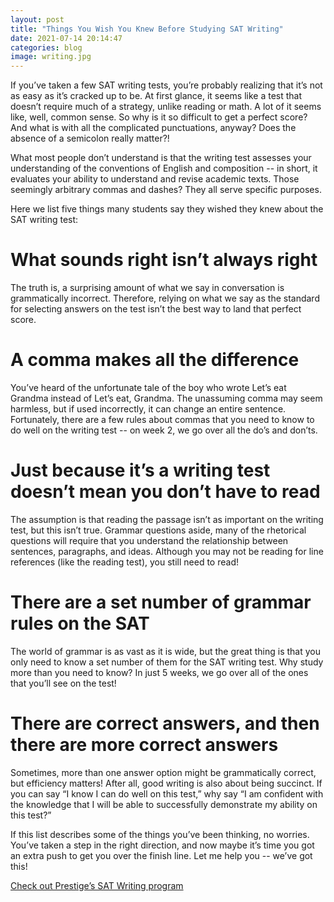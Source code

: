 ```yaml
---
layout: post
title: "Things You Wish You Knew Before Studying SAT Writing"
date: 2021-07-14 20:14:47
categories: blog
image: writing.jpg
---
```


If you’ve taken a few SAT writing tests, you’re probably realizing that it’s not as easy as it’s cracked up to be. At first glance, it seems like a test that doesn’t require much of a strategy, unlike reading or math. A lot of it seems like, well, common sense. So why is it so difficult to get a perfect score? And what is with all the complicated punctuations, anyway? Does the absence of a semicolon really matter?!

What most people don’t understand is that the writing test assesses your understanding of the conventions of English and composition -- in short, it evaluates your ability to understand and revise academic texts. Those seemingly arbitrary commas and dashes? They all serve specific purposes.

Here we list five things many students say they wished they knew about the SAT writing test:

# What sounds right isn’t always right

The truth is, a surprising amount of what we say in conversation is grammatically incorrect. Therefore, relying on what we say as the standard for selecting answers on the test isn’t the best way to land that perfect score.

# A comma makes all the difference

You’ve heard of the unfortunate tale of the boy who wrote Let’s eat Grandma instead of Let’s eat, Grandma. The unassuming comma may seem harmless, but if used incorrectly, it can change an entire sentence. Fortunately, there are a few rules about commas that you need to know to do well on the writing test -- on week 2, we go over all the do’s and don’ts.

# Just because it’s a writing test doesn’t mean you don’t have to read

The assumption is that reading the passage isn’t as important on the writing test, but this isn’t true. Grammar questions aside, many of the rhetorical questions will require that you understand the relationship between sentences, paragraphs, and ideas. Although you may not be reading for line references (like the reading test), you still need to read!

# There are a set number of grammar rules on the SAT

The world of grammar is as vast as it is wide, but the great thing is that you only need to know a set number of them for the SAT writing test. Why study more than you need to know? In just 5 weeks, we go over all of the ones that you’ll see on the test!

# There are correct answers, and then there are more correct answers

Sometimes, more than one answer option might be grammatically correct, but efficiency matters! After all, good writing is also about being succinct. If you can say “I know I can do well on this test,” why say “I am confident with the knowledge that I will be able to successfully demonstrate my ability on this test?”

If this list describes some of the things you’ve been thinking, no worries. You’ve taken a step in the right direction, and now maybe it’s time you got an extra push to get you over the finish line. Let me help you -- we’ve got this!


[Check out Prestige’s SAT Writing program](https://staging1.prestigei.com/course/1)
